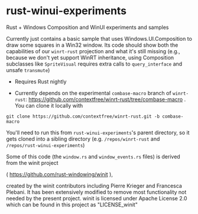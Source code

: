 # rust-winui-experiments
Rust + Windows Composition and WinUI experiments and samples

Currently just contains a basic sample that uses Windows.UI.Composition to draw some squares in a Win32 window. Its code should show both the capabilities of our `winrt-rust` projection and what it's still missing (e.g., because we don't yet support WinRT inheritance, using Composition subclasses like `SpriteVisual` requires extra calls to `query_interface` and unsafe `transmute`)

* Requires Rust nightly

* Currently depends on the experimental `combase-macro` branch of `winrt-rust`: https://github.com/contextfree/winrt-rust/tree/combase-macro . You can clone it locally with 

`git clone https://github.com/contextfree/winrt-rust.git -b combase-macro`

You'll need to run this from `rust-winui-experiments`'s parent directory, so it gets cloned into a sibling directory (e.g. `/repos/winrt-rust` and `/repos/rust-winui-experiments`) 

Some of this code (the `window.rs` and `window_events.rs` files) is derived from the winit project

( https://github.com/rust-windowing/winit ), 

created by the winit contributors including Pierre Krieger and Francesca Plebani. It has been extensively modified to remove most functionality not needed by the present project. winit is licensed under Apache License 2.0 which can be found in this project as "LICENSE_winit"
